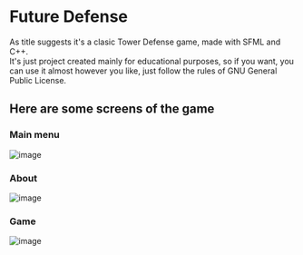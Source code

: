 # Future Defense
As title suggests it's a clasic Tower Defense game, made with SFML and C++. <br/>
It's just project created mainly for educational purposes, so if you want, you can use it almost however you like, just follow the rules of GNU General Public License.<br/>
## Here are some screens of the game
### Main menu
![image](https://user-images.githubusercontent.com/22370292/31185899-769b3558-a92d-11e7-8b3b-aa50aa49eaf0.png)
### About
![image](https://user-images.githubusercontent.com/22370292/31185912-7c723616-a92d-11e7-9c38-f66bda62054b.png)
### Game
![image](https://user-images.githubusercontent.com/22370292/31185956-997edd90-a92d-11e7-9d2a-041e6755c00b.png)

